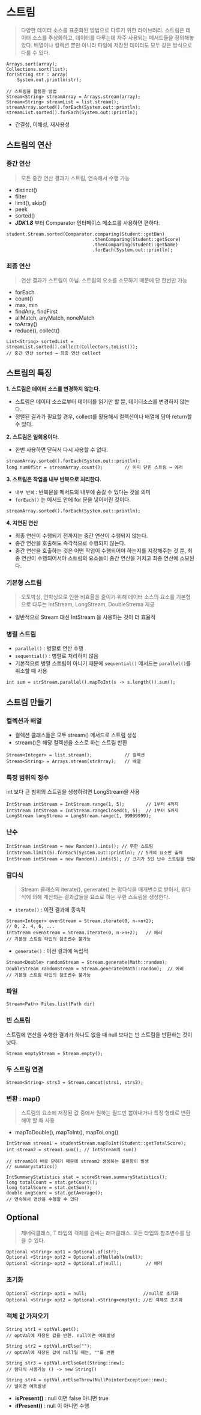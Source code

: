# 스트림

> 다양한 데이터 소스를 표준화된 방법으로 다루기 위한 라이브러리. 스트림은 데이터 소스를 추상화하고, 데이터를 다루는데 자주 사용되는 메서드들을 정의해놓았다. 배열이나 컬렉션 뿐만 아니라 파일에 저장된 데이터도 모두 같은 방식으로 다룰 수 있다.
```
Arrays.sort(array);
Collections.sort(list);
for(String str : array)
	System.out.println(str);

// 스트림을 활용한 방법
Stream<String> streamArray = Arrays.stream(array);
Stream<String> streamList = list.stream();
streamArray.sorted().forEach(System.out::println);
streamList.sorted().forEach(System.out::println);
```
- 간결성, 이해성, 재사용성

## 스트림의 연산
### 중간 연산
> 모든 중간 연산 결과가 스트림, 연속해서 수행 가능
- distinct()
- filter
- limit(), skip()
- peek
- sorted()
- ***JDK1.8*** 부터 Comparator 인터페이스 메소드를 사용하면 편하다.
```
student.Stream.sorted(Comparator.comparing(Student::getBan)
                                .thenComparing(Student::getScore)
                                .thenComparing(Student::getName)
                                .forEach(System.out::println);
```
### 최종 연산
> 연산 결과가 스트림이 아님. 스트림의 요소를 소모하기 때문에 단 한번만 가능
- forEach
- count()
- max, min
- findAny, findFirst
- allMatch, anyMatch, noneMatch
- toArray()
- reduce(), collect()
```
List<String> sortedList = streamList.sorted().collect(Collectors.toList());
// 중간 연산 sorted → 최종 연산 collect
```
## 스트림의 특징
**1. 스트림은 데이터 소스를 변경하지 않는다.**
- 스트림은 데이터 소스로부터 데이터를 읽기만 할 뿐, 데이터소스를 변경하지 않는다. 
- 정렬된 결과가 필요할 경우, collect를 활용해서 컬렉션이나 배열에 담아 return할 수 있다.

**2. 스트림은 일회용이다.**
- 한번 사용하면 닫혀서 다시 사용할 수 없다.
```
streamArray.sorted().forEach(System.out::println);
long numOfStr = streamArray.count();		// 이미 닫힌 스트림 → 에러
```

**3. 스트림은 작업을 내부 반복으로 처리한다.**
- ``내부 반복`` : 반복문을 메서드의 내부에 숨길 수 있다는 것을 의미
- ``forEach()`` 는 메서드 안에 for 문을 넣어버린 것이다.
```
streamArray.sorted().forEach(System.out::println);
```
**4. 지연된 연산**
- 최종 연산이 수행되기 전까지는 중간 연산이 수행되지 않는다.
- 중간 연산을 호출해도 즉각적으로 수행되지 않는다.
- 중간 연산을 호출하는 것은 어떤 작업이 수행되어야 하는지를 지정해주는 것 뿐, 최종 연산이 수행되어서야 스트림의 요소들이 중간 연산을 거치고 최종 연산에 소모된다.

### 기본형 스트림
> 오토박싱, 언박싱으로 인한 비효율을 줄이기 위해 데이터 소스의 요소를 기본형으로 다루는 IntStream, LongStream, DoubleStrema 제공
- 일반적으로 Stream<Integer> 대신 IntStream 을 사용하는 것이 더 효율적

### 병렬 스트림
- ``parallel()`` : 병렬로 연산 수행
- ``sequential()`` : 병렬로 처리하지 않음
- 기본적으로 병렬 스트림이 아니기 때문에 ``sequential()`` 메서드는 ``parallel()``를 취소할 때 사용
```
int sum = strStream.parallel().mapToInt(s -> s.length()).sum();
```

## 스트림 만들기
### 컬렉션과 배열
- 컬렉션 클래스들은 모두 stream() 메서드로 스트림 생성
- stream()은 해당 컬렉션을 소스로 하는 스트림 반환
```
Stream<Integer> = list.stream();			// 컬렉션
Stream<String> = Arrays.stream(strArray);	// 배열
```
### 특정 범위의 정수
int 보다 큰 범위의 스트림을 생성하려면 LongStream을 사용
```
IntStream intStream = IntStream.range(1, 5);		// 1부터 4까지
IntStream intStream = IntStream.rangeClosed(1, 5);	// 1부터 5까지
LongStream longStrema = LongStream.range(1, 99999999);
```
### 난수
```
IntStream intStream = new Random().ints(); // 무한 스트림
intStream.limit(5).forEach(System.out::println); // 5개의 요소만 출력
IntStream intStream = new Random().ints(5); // 크기가 5인 난수 스트림을 반환
```
### 람다식
> Stream 클래스의 iterate(), generate() 는 람다식을 매개변수로 받아서, 람다식에 의해 계산되는 결과값들을 요소로 하는 무한 스트림을 생성한다.
- ``iterate()`` : 이전 결과에 종속적
```
Stream<Integer> evenStream = Stream.iterate(0, n->n+2);
// 0, 2, 4, 6, ...
IntStream evenStream = Stream.iterate(0, n->n+2);	// 에러
// 기본형 스트림 타입의 참조변수 불가능
```
- ``generate()`` : 이전 결과에 독립적
```
Stream<Double> randomStream = Stream.generate(Math::random);
DoubleStream randomStream = Stream.generate(Math::random);	// 에러
// 기본형 스트림 타입의 참조변수 불가능
```

### 파일
```
Stream<Path> Files.list(Path dir)
```

### 빈 스트림
스트림에 연산을 수행한 결과가 하나도 없을 때 null 보다는 빈 스트림을 반환하는 것이 낫다.
```
Stream emptyStream = Stream.empty();
```

### 두 스트림 연결
```
Stream<String> strs3 = Stream.concat(strs1, strs2);
```

### 변환 : map()
> 스트림의 요소에 저장된 값 중에서 원하는 필드만 뽑아내거나 특정 형태로 변환해야 할 때 사용
- mapToDouble(), mapToInt(), mapToLong()
```
IntStream stream1 = studentStream.mapToInt(Student::getTotalScore);
int stream2 = stream1.sum(); // IntStream의 sum()

// stream1이 바로 닫히기 때문에 stream2 생성하는 불편함이 발생
// summarystatics()

IntSummaryStatistics stat = scoreStream.summaryStatistics();
long totalCount = stat.getCount();
long totalScore = stat.getSum();
double avgScore = stat.getAverage();
// 연속해서 연산을 수행할 수 있다
```
## Optional<T>
> 제네릭클래스, T 타입의 객체를 감싸는 래퍼클래스. 모든 타입의 참조변수를 담을 수 있다.
```
Optional <String> opt1 = Optional.of(str);
Optional <String> opt2 = Optional.ofNullable(null);
Optional <String> opt2 = Optional.of(null);			// 에러
```
### 초기화
```
Optional <String> opt1 = null;                     //null로 초기화
Optional <String> opt2 = Optional.<String>empty(); //빈 객체로 초기화
```
### 객체 값 가져오기
```
String str1 = optVal.get(); 
// optVal에 저장된 값을 반환. null이면 예외발생 

String str2 = optVal.orElse(""); 
// optVal에 저장된 값이 null일 때는, ""를 반환 

String str3 = optVal.orElseGet(String::new); 
// 람다식 사용가능 () -> new String()

String str4 = optVal.orElseThrow(NullPointerException::new); 
// 널이면 예외발생
```
- **isPresent()** : null 이면 false 아니면 true
- **ifPresent()** : null 이 아니면 수행
